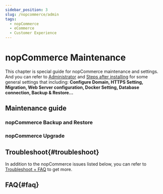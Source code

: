 ```yaml
---
sidebar_position: 3
slug: /nopcommerce/admin
tags:
  - nopCommerce
  - eCommerce
  - Customer Experience
---
```


# nopCommerce Maintenance

This chapter is special guide for nopCommerce maintenance and settings. And you can refer to [Administrator](../administrator) and [Steps after installing](../install/setup) for some general settings that including: **Configure Domain, HTTPS Setting, Migration, Web Server configuration, Docker Setting, Database connection, Backup & Restore...**  

## Maintenance guide

### nopCommerce Backup and Restore

   

### nopCommerce Upgrade




## Troubleshoot{#troubleshoot}

In addition to the nopCommerce issues listed below, you can refer to [Troubleshoot + FAQ](../troubleshoot) to get more.  

## FAQ{#faq}

#### 
